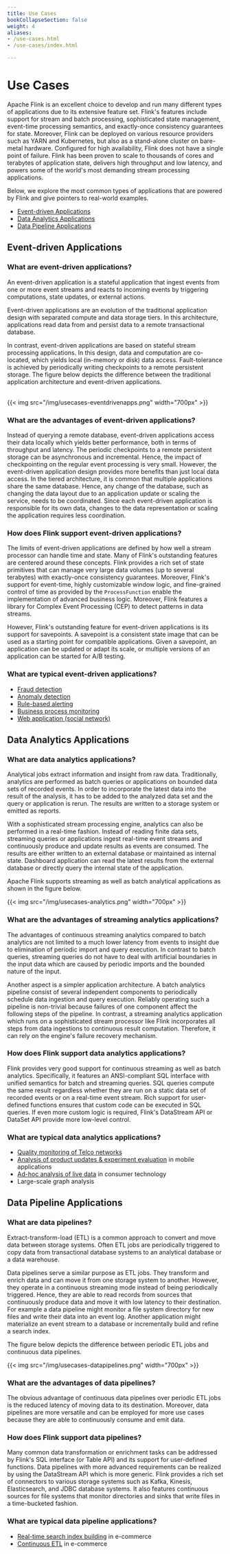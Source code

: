 ```yaml
---
title: Use Cases
bookCollapseSection: false
weight: 4
aliases:
- /use-cases.html
- /use-cases/index.html

---
```

<!--
Licensed to the Apache Software Foundation (ASF) under one
or more contributor license agreements.  See the NOTICE file
distributed with this work for additional information
regarding copyright ownership.  The ASF licenses this file
to you under the Apache License, Version 2.0 (the
"License"); you may not use this file except in compliance
with the License.  You may obtain a copy of the License at

  http://www.apache.org/licenses/LICENSE-2.0

Unless required by applicable law or agreed to in writing,
software distributed under the License is distributed on an
"AS IS" BASIS, WITHOUT WARRANTIES OR CONDITIONS OF ANY
KIND, either express or implied.  See the License for the
specific language governing permissions and limitations
under the License.
-->

# Use Cases

Apache Flink is an excellent choice to develop and run many different types of applications due to its extensive feature set. Flink's features include support for stream and batch processing, sophisticated state management, event-time processing semantics, and exactly-once consistency guarantees for state. Moreover, Flink can be deployed on various resource providers such as YARN and Kubernetes, but also as a stand-alone cluster on bare-metal hardware. Configured for high availability, Flink does not have a single point of failure. Flink has been proven to scale to thousands of cores and terabytes of application state, delivers high throughput and low latency, and powers some of the world's most demanding stream processing applications.

Below, we explore the most common types of applications that are powered by Flink and give pointers to real-world examples.

* <a href="#event-driven-applications-a-nameeventdrivenappsa">Event-driven Applications</a>
* <a href="#data-analytics-applicationsa-nameanalyticsa">Data Analytics Applications</a>
* <a href="#data-pipeline-applications-a-namepipelinesa">Data Pipeline Applications</a>

## Event-driven Applications <a name="eventDrivenApps"></a>

### What are event-driven applications?

An event-driven application is a stateful application that ingest events from one or more event streams and reacts to incoming events by triggering computations, state updates, or external actions.

Event-driven applications are an evolution of the traditional application design with separated compute and data storage tiers. In this architecture, applications read data from and persist data to a remote transactional database.

In contrast, event-driven applications are based on stateful stream processing applications. In this design, data and computation are co-located, which yields local (in-memory or disk) data access. Fault-tolerance is achieved by periodically writing checkpoints to a remote persistent storage. The figure below depicts the difference between the traditional application architecture and event-driven applications.

<br>
<div>
  {{< img src="/img/usecases-eventdrivenapps.png" width="700px" >}}
</div>

### What are the advantages of event-driven applications?

Instead of querying a remote database, event-driven applications access their data locally which yields better performance, both in terms of throughput and latency. The periodic checkpoints to a remote persistent storage can be asynchronous and incremental. Hence, the impact of checkpointing on the regular event processing is very small. However, the event-driven application design provides more benefits than just local data access. In the tiered architecture, it is common that multiple applications share the same database. Hence, any change of the database, such as changing the data layout due to an application update or scaling the service, needs to be coordinated. Since each event-driven application is responsible for its own data, changes to the data representation or scaling the application requires less coordination.

### How does Flink support event-driven applications?

The limits of event-driven applications are defined by how well a stream processor can handle time and state. Many of Flink's outstanding features are centered around these concepts. Flink provides a rich set of state primitives that can manage very large data volumes (up to several terabytes) with exactly-once consistency guarantees. Moreover, Flink's support for event-time, highly customizable window logic, and fine-grained control of time as provided by the `ProcessFunction` enable the implementation of advanced business logic. Moreover, Flink features a library for Complex Event Processing (CEP) to detect patterns in data streams.

However, Flink's outstanding feature for event-driven applications is its support for savepoints. A savepoint is a consistent state image that can be used as a starting point for compatible applications. Given a savepoint, an application can be updated or adapt its scale, or multiple versions of an application can be started for A/B testing.

### What are typical event-driven applications?

* <a href="https://www.youtube.com/watch?v=Do7C4UJyWCM/">Fraud detection</a>
* <a href="https://www.youtube.com/watch?v=rJNH5WhWAj4/">Anomaly detection</a>
* <a href="https://www.youtube.com/watch?v=_yHds9SvMfE/">Rule-based alerting</a>
* <a href="https://jobs.zalando.com/tech/blog/complex-event-generation-for-business-process-monitoring-using-apache-flink/">Business process monitoring</a>
* <a href="https://www.youtube.com/watch?v=0cJ565r2FVI/">Web application (social network)</a>

## Data Analytics Applications<a name="analytics"></a>

### What are data analytics applications?

Analytical jobs extract information and insight from raw data. Traditionally, analytics are performed as batch queries or applications on bounded data sets of recorded events. In order to incorporate the latest data into the result of the analysis, it has to be added to the analyzed data set and the query or application is rerun. The results are written to a storage system or emitted as reports.

With a sophisticated stream processing engine, analytics can also be performed in a real-time fashion. Instead of reading finite data sets, streaming queries or applications ingest real-time event streams and continuously produce and update results as events are consumed. The results are either written to an external database or maintained as internal state. Dashboard application can read the latest results from the external database or directly query the internal state of the application.

Apache Flink supports streaming as well as batch analytical applications as shown in the figure below.

<div>
  {{< img src="/img/usecases-analytics.png" width="700px" >}}
</div>

### What are the advantages of streaming analytics applications?

The advantages of continuous streaming analytics compared to batch analytics are not limited to a much lower latency from events to insight due to elimination of periodic import and query execution. In contrast to batch queries, streaming queries do not have to deal with artificial boundaries in the input data which are caused by periodic imports and the bounded nature of the input.

Another aspect is a simpler application architecture. A batch analytics pipeline consist of several independent components to periodically schedule data ingestion and query execution. Reliably operating such a pipeline is non-trivial because failures of one component affect the following steps of the pipeline. In contrast, a streaming analytics application which runs on a sophisticated stream processor like Flink incorporates all steps from data ingestions to continuous result computation. Therefore, it can rely on the engine's failure recovery mechanism.

### How does Flink support data analytics applications?

Flink provides very good support for continuous streaming as well as batch analytics. Specifically, it features an ANSI-compliant SQL interface with unified semantics for batch and streaming queries. SQL queries compute the same result regardless whether they are run on a static data set of recorded events or on a real-time event stream. Rich support for user-defined functions ensures that custom code can be executed in SQL queries. If even more custom logic is required, Flink's DataStream API or DataSet API provide more low-level control.

### What are typical data analytics applications?

* <a href="https://www.youtube.com/watch?v=izYsMQWeUbE/">Quality monitoring of Telco networks</a>
* <a href="https://www.youtube.com/watch?v=17tUR4TsvpM/">Analysis of product updates &amp; experiment evaluation</a> in mobile applications
* <a href="https://eng.uber.com/athenax/">Ad-hoc analysis of live data</a> in consumer technology
* Large-scale graph analysis

## Data Pipeline Applications <a name="pipelines"></a>

### What are data pipelines?

Extract-transform-load (ETL) is a common approach to convert and move data between storage systems. Often ETL jobs are periodically triggered to copy data from transactional database systems to an analytical database or a data warehouse.

Data pipelines serve a similar purpose as ETL jobs. They transform and enrich data and can move it from one storage system to another. However, they operate in a continuous streaming mode instead of being periodically triggered. Hence, they are able to read records from sources that continuously produce data and move it with low latency to their destination. For example a data pipeline might monitor a file system directory for new files and write their data into an event log. Another application might materialize an event stream to a database or incrementally build and refine a search index.

The figure below depicts the difference between periodic ETL jobs and continuous data pipelines.

<div>
  {{< img src="/img/usecases-datapipelines.png" width="700px" >}}
</div>

### What are the advantages of data pipelines?

The obvious advantage of continuous data pipelines over periodic ETL jobs is the reduced latency of moving data to its destination. Moreover, data pipelines are more versatile and can be employed for more use cases because they are able to continuously consume and emit data.

### How does Flink support data pipelines?

Many common data transformation or enrichment tasks can be addressed by Flink's SQL interface (or Table API) and its support for user-defined functions. Data pipelines with more advanced requirements can be realized by using the DataStream API which is more generic. Flink provides a rich set of connectors to various storage systems such as Kafka, Kinesis, Elasticsearch, and JDBC database systems. It also features continuous sources for file systems that monitor directories and sinks that write files in a time-bucketed fashion.

### What are typical data pipeline applications?

* <a href="https://ververica.com/blog/blink-flink-alibaba-search">Real-time search index building</a> in e-commerce
* <a href="https://jobs.zalando.com/tech/blog/apache-showdown-flink-vs.-spark/">Continuous ETL</a> in e-commerce
